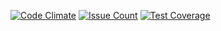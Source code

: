 [![Code Climate](https://codeclimate.com/github/GrammPozitiva/project-lvl1-s120/badges/gpa.svg)](https://codeclimate.com/github/GrammPozitiva/project-lvl1-s120)
[![Issue Count](https://codeclimate.com/github/GrammPozitiva/project-lvl1-s120/badges/issue_count.svg)](https://codeclimate.com/github/GrammPozitiva/project-lvl1-s120)
[![Test Coverage](https://codeclimate.com/github/GrammPozitiva/project-lvl1-s120/badges/coverage.svg)](https://codeclimate.com/github/GrammPozitiva/project-lvl1-s120)
